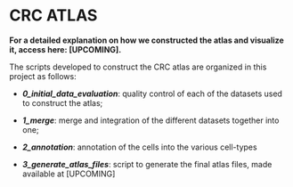 # CRC ATLAS

**For a detailed explanation on how we constructed the atlas and visualize it, access here: [UPCOMING].**

The scripts developed to construct the CRC atlas are organized in this project as follows:

- __*0_initial_data_evaluation*__: quality control of each of the datasets used to construct the atlas;

- __*1_merge*__: merge and integration of the different datasets together into one;

- __*2_annotation*__: annotation of the cells into the various cell-types

- __*3_generate_atlas_files*__: script to generate the final atlas files, made available at [UPCOMING]

